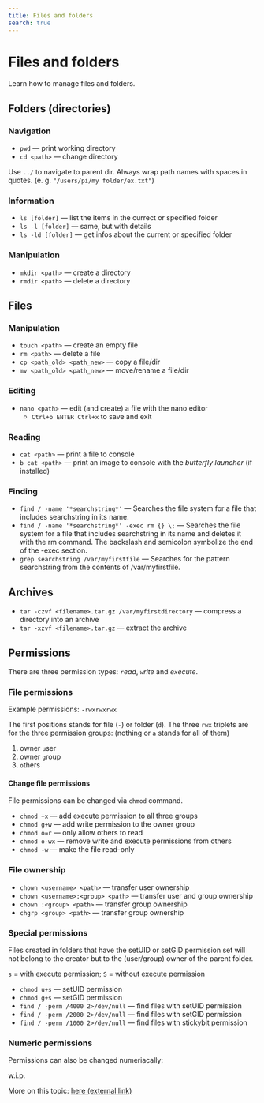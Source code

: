 ```yaml
---
title: Files and folders
search: true
---
```


# Files and folders

Learn how to manage files and folders.

## Folders (directories)

### Navigation

- `pwd` — print working directory
- `cd <path>` — change directory

Use `../` to navigate to parent dir.
Always wrap path names with spaces in quotes. (e. g. `"/users/pi/my folder/ex.txt"`)

### Information

- `ls [folder]` — list the items in the currect or specified folder
- `ls -l [folder]` — same, but with details
- `ls -ld [folder]` — get infos about the current or specified folder

### Manipulation

- `mkdir <path>` — create a directory
- `rmdir <path>` — delete a directory

## Files

### Manipulation

- `touch <path>` — create an empty file
- `rm <path>` — delete a file
- `cp <path_old> <path_new>` — copy a file/dir
- `mv <path_old> <path_new>` — move/rename a file/dir

### Editing

- `nano <path>` — edit (and create) a file with the nano editor
  - `Ctrl+o ENTER Ctrl+x` to save and exit

### Reading

- `cat <path>` — print a file to console
- `b cat <path>` — print an image to console with the _butterfly launcher_ (if installed)

### Finding

- `find / -name '*searchstring*'` — Searches the file system for a file that includes searchstring in its name.
- `find / -name '*searchstring*' -exec rm {} \;` — Searches the file system for a file that includes searchstring in its name and deletes it with the rm command. The backslash and semicolon symbolize the end of the -exec section.
- `grep searchstring /var/myfirstfile` — Searches for the pattern searchstring from the contents of /var/myfirstfile.

## Archives

- `tar -czvf <filename>.tar.gz /var/myfirstdirectory` — compress a directory into an archive
- `tar -xzvf <filename>.tar.gz` — extract the archive

## Permissions

There are three permission types: _`r`ead_, _`w`rite_ and _e`x`ecute_.

### File permissions

Example permissions: `-rwxrwxrwx`

The first positions stands for file (`-`) or folder (`d`). The three `rwx` triplets are for the three permission groups: (nothing or `a` stands for all of them)

1. owner `u`ser
2. owner `g`roup
3. `o`thers

#### Change file permissions

File permissions can be changed via `chmod` command.

- `chmod +x` — add execute permission to all three groups
- `chmod g+w` — add write permission to the owner group
- `chmod o=r` — only allow others to read
- `chmod o-wx` — remove write and execute permissions from others
- `chmod -w` — make the file read-only

### File ownership

- `chown <username> <path>` — transfer user ownership
- `chown <username>:<group> <path>` — transfer user and group ownership
- `chown :<group> <path>` — transfer group ownership
- `chgrp <group> <path>` — transfer group ownership

### Special permissions

Files created in folders that have the setUID or setGID permission set will not belong to the creator but to the (user/group) owner of the parent folder.

`s` = with execute permission; `S` = without execute permission

- `chmod u+s` — setUID permission
- `chmod g+s` — setGID permission
- `find / -perm /4000 2>/dev/null` — find files with setUID permission
- `find / -perm /2000 2>/dev/null` — find files with setGID permission
- `find / -perm /1000 2>/dev/null` — find files with stickybit permission

### Numeric permissions

Permissions can also be changed numeriacally:

w.i.p.

More on this topic: [here (external link)](https://www.redhat.com/sysadmin/suid-sgid-sticky-bit)
